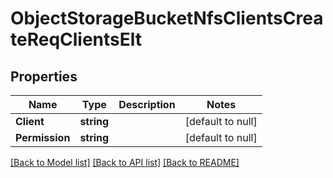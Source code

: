 # ObjectStorageBucketNfsClientsCreateReqClientsElt

## Properties
Name | Type | Description | Notes
------------ | ------------- | ------------- | -------------
**Client** | **string** |  | [default to null]
**Permission** | **string** |  | [default to null]

[[Back to Model list]](../README.md#documentation-for-models) [[Back to API list]](../README.md#documentation-for-api-endpoints) [[Back to README]](../README.md)


